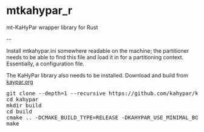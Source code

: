# mtkahypar_r
mt-KaHyPar wrapper library for Rust

--

Install mtkahypar.ini somewhere readable on the machine; the partitioner needs to be able to find this file and load it in for a partitioning context.  Essentially, a configuration file.

The KaHyPar library also needs to be installed.  Download and build from [kaypar.org](https://kahypar.org)

<pre>
git clone --depth=1 --recursive https://github.com/kahypar/kahypar.git
cd kahypar
mkdir build
cd build
cmake .. -DCMAKE_BUILD_TYPE=RELEASE -DKAHYPAR_USE_MINIMAL_BOOST=ON
make
</pre>


